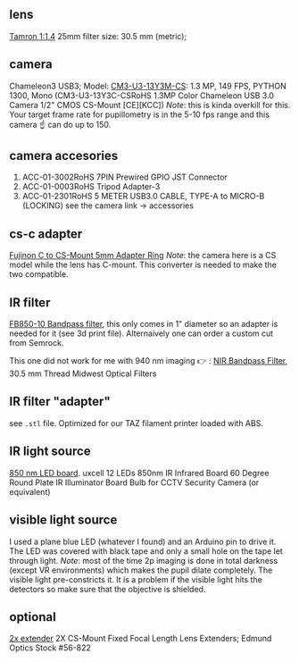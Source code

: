 lens 
----
[Tamron 1:1.4](https://www.bhphotovideo.com/c/product/414378-REG/Tamron_23FM25SP_23FM25SP_2_3_25mm_F1_4.html) 25mm filter size: 30.5 mm (metric);

camera
------
Chameleon3 USB3; Model: [CM3-U3-13Y3M-CS](https://www.flir.com/products/chameleon3-usb3/?model=CM3-U3-13Y3M-CS): 1.3 MP, 149 FPS, PYTHON 1300, Mono (CM3-U3-13Y3C-CSRoHS 1.3MP Color Chameleon USB 3.0 Camera 1/2" CMOS CS-Mount [CE][KCC])
_Note_: this is kinda overkill for this. Your target frame rate for pupillometry is in the 5-10 fps range and this camera :point_up: can do up to 150. 

camera accesories
-----------------
1. ACC-01-3002RoHS 7PIN Prewired GPIO JST Connector 
2. ACC-01-0003RoHS Tripod Adapter-3
3. ACC-01-2301RoHS 5 METER USB3.0 CABLE, TYPE-A to MICRO-B (LOCKING) 
see the camera link -> accessories

cs-c adapter
------------
[Fujinon C to CS-Mount 5mm Adapter Ring](https://www.bhphotovideo.com/c/product/1013088-REG/fujinon_c_cs_c_mount_lens_to_cs_mount.html)
_Note_: the camera here is a CS model while the lens has C-mount. This converter is needed to make the two compatible.

IR filter
---------
[FB850-10 Bandpass filter](https://www.thorlabs.com/thorproduct.cfm?partnumber=FB850-10), this only comes in 1" diameter so an adapter is needed for it (see 3d print file). Alternaively one can order a custom cut from Semrock. 

This one did not work for me with 940 nm imaging :point_right: : [NIR Bandpass Filter](https://machinevisionstore.com/catalog/details/898), 30.5 mm Thread Midwest Optical Filters 

IR filter "adapter"
-------------------
see `.stl` file. Optimized for our TAZ filament printer loaded with ABS.

IR light source
---------------
[850 nm LED board](https://www.amazon.com/uxcell-Infrared-Degree-Illuminator-Security/dp/B07PVP57QJ/ref=sr_1_155?dchild=1&keywords=850nm+LED&qid=1605105725&sr=8-155). uxcell 12 LEDs 850nm IR Infrared Board 60 Degree Round Plate IR Illuminator Board Bulb for CCTV Security Camera (or equivalent)

visible light source
--------------------
I used a plane blue LED (whatever I found) and an Arduino pin to drive it. The LED was covered with black tape and only a small hole on the tape let through light. 
_Note_: most of the time 2p imaging is done in total darkness (except VR environments) which makes the pupil dilate completely. The visible light pre-constricts it. It is a problem if the visible light hits the detectors so make sure that the objective is shielded. 
      
optional
--------
[2x extender](https://www.edmundoptics.com/p/2x-cs-mount-fixed-focal-length-lens-extenders/13776/) 2X CS-Mount Fixed Focal Length Lens Extenders; Edmund Optics Stock #56-822                       
